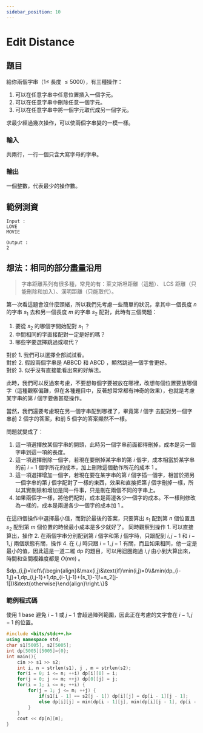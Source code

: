 ```yaml
---
sidebar_position: 10
---
```


Edit Distance
===

## 題目
給你兩個字串（$1\leq$ 長度 $\leq 5000$），有三種操作：
1. 可以在任意字串中任意位置插入一個字元。
2. 可以在任意字串中刪除任意一個字元。
3. 可以在任意字串中將一個字元取代成另一個字元。

求最少經過幾次操作，可以使兩個字串變的一模一樣。

### 輸入
共兩行，一行一個只含大寫字母的字串。

### 輸出
一個整數，代表最少的操作數。

## 範例測資
```
Input :
LOVE
MOVIE

Output :
2
```

## 想法：相同的部分盡量沿用
> 字串距離系列有很多種，常見的有：萊文斯坦距離（這題）、 LCS 距離（只能刪除和加入）、漢明距離（只能取代）。

第一次看這題會沒什麼頭緒，所以我們先考慮一些簡單的狀況，拿其中一個長度 $n$ 的字串 $s_1$ 去和另一個長度 $m$ 的字串 $s_2$ 配對，此時有三個問題：
1. 要從 $s_2$ 的哪個字開始配對 $s_1$ ？
2. 中間相同的字直接配對一定是好的嗎？
3. 哪些字要選擇跳過或取代？

對於 1. 我們可以選擇全部試試看。  
對於 2. 假設兩個字串是 ABBCD 和 ABCD ，顯然跳過一個字會更好。  
對於 3. 似乎沒有直接能看出來的好解法。

此時，我們可以反過來考慮，不要想每個字要被放在哪裡，改想每個位置要放哪個字（這種觀察偏難，但在各種題目中，反著想常常都有神奇的效果），也就是考慮某字串的第 $i$ 個字要做甚麼操作。

當然，我們還要考慮現在另一個字串配到哪裡了，畢竟第 $i$ 個字 去配對另一個字串前 $2$ 個字的答案，和前 $5$ 個字的答案顯然不一樣。

問題就變成了：
1. 這一項選擇放某個字串的開頭，此時另一個字串前面都得刪掉，成本是另一個字串到這一項的長度。
2. 這一項選擇刪除一個字，若現在要刪掉某字串的第 $i$ 個字，成本相當於某字串的前 $i-1$ 個字所花的成本，加上刪除這個動作所花的成本 $1$ 。
3. 這一項選擇增加一個字，若現在要在某字串的第 $i$ 個字插一個字，相當於把另一個字串的第 $j$ 個字配對了一樣的東西，效果和直接把第 $j$ 個字刪掉一樣，所以其實刪除和增加是同一件事，只是刪在兩個不同的字串上。
4. 如果兩個字一樣，將他們配對，成本是兩邊各少一個字的成本。不一樣則修改為一樣的，成本是兩邊各少一個字的成本加 $1$ 。

在這四個操作中選擇最小值，而對於最後的答案，只要算出 $s_1$ 配到第 $n$ 個位置且 $s_2$ 配到第 $m$ 個位置的時候最小成本是多少就好了。
同時觀察到操作 1. 可以直接算出，操作 2. 在兩個字串分別配到第 $i$ 個字和第 $j$ 個字時，只跟配到 $i,j-1$ 和 $i-1,j$ 兩個狀態有關，操作 4. 在 $i,j$ 時只跟 $i-1,j-1$ 有關，而且如果相同，他一定是最小的值，因此這是一道二維 dp 的題目，可以用迴圈跑過 $i,j$ 由小到大算出來，時間和空間複雜度都是 $O(nm)$ 。

$dp_{i,j}=\left\{\begin{align}&\max(i,j)&\text{if}\min(i,j)=0\\&min(dp_{i-1,j}+1,dp_{i,j-1}+1,dp_{i-1,j-1}+(s_1[i-1]!=s_2[j-1]))&\text{otherwise}\end{align}\right.\}$

### 範例程式碼
使用 1 base 避免 $i-1$ 或 $j-1$ 會超過陣列範圍，因此正在考慮的文字會在 $i-1,j-1$ 的位置。
```cpp
#include <bits/stdc++.h>
using namespace std;
char s1[5005], s2[5005];
int dp[5005][5005]={0};
int main(){
    cin >> s1 >> s2;
    int i, n = strlen(s1), j , m = strlen(s2);
    for(i = 0; i <= n; ++i) dp[i][0] = i;
    for(j = 0; j <= m; ++j) dp[0][j] = j;
    for(i = 1; i <= n; ++i) {
        for(j = 1; j <= m; ++j) {
            if(s1[i - 1] == s2[j - 1]) dp[i][j] = dp[i - 1][j - 1];
            else dp[i][j] = min(dp[i - 1][j], min(dp[i][j - 1], dp[i - 1][j - 1])) + 1;
        }
    }
    cout << dp[n][m];
}
```